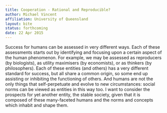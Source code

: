 ```yaml
---
title: Cooperation - Rational and Reproducible?
author: Michael Vincent
affiliation: University of Queensland
layout: bite
status: forthcoming
date: 22 Apr 2015
---
```


Success for humans can be assessed in very different ways. Each of these assessments starts out by identifying and focusing upon a certain aspect of the human phenomenon. For example, we may be assessed as reproducers (by biologists), as utility maximisers (by economists), or as thinkers (by philosophers). Each of these entities (and others) has a very different standard for success, but all share a common origin, so some end up assisting or inhibiting the functioning of others. And humans are not the only things that self-perpetuate and  evolve to new circumstances: social norms can be viewed as entities in this way too. I want to consider the prospects for yet another entity, the stable society, given that it is composed of these many-faceted humans and the norms and concepts which inhabit and shape them.